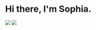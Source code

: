 # Hi there, I'm Sophia.
<p align="left"> 
<a href="https://linkedin.com/in/sophialilienthal" target="_blank"><img src="https://github.com/sophlil/sophlil/blob/main/linkedin.png"></a>
<a href="mailto:lilienthalsophia@gmail.com" target="_blank"><img src="https://github.com/sophlil/sophlil/blob/main/gmail.png"></a>
</p>
 
